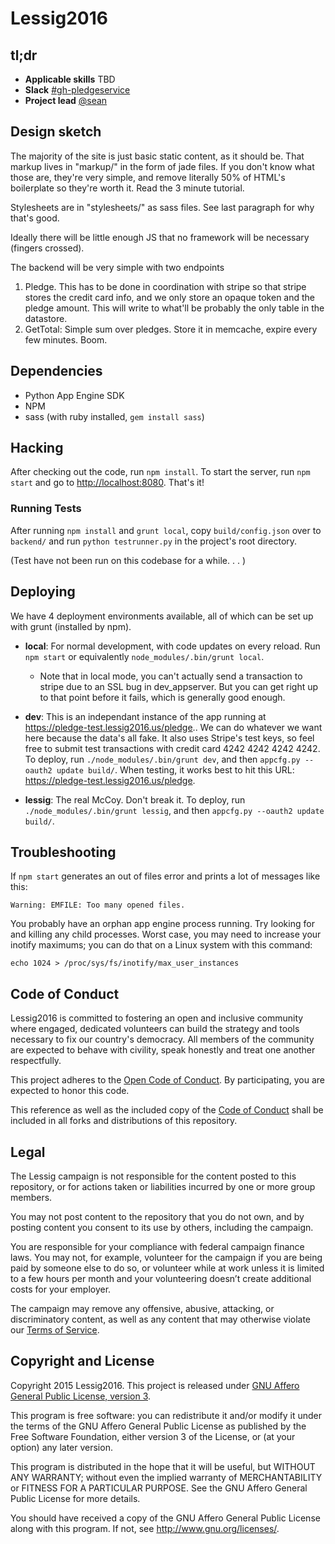 # Lessig2016

## tl;dr

* **Applicable skills** TBD
* **Slack** [#gh-pledgeservice](https://teamlessigtech.slack.com/messages/gh-pledgeservice/)
* **Project lead** [@sean](https://teamlessigtech.slack.com/team/sean)

## Design sketch

The majority of the site is just basic static content, as it should
be. That markup lives in "markup/" in the form of jade files. If you
don't know what those are, they're very simple, and remove literally
50% of HTML's boilerplate so they're worth it. Read the 3 minute
tutorial.

Stylesheets are in "stylesheets/" as sass files. See last paragraph
for why that's good.

Ideally there will be little enough JS that no framework will be necessary (fingers crossed).

The backend will be very simple with two endpoints

1. Pledge. This has to be done in coordination with stripe so that stripe stores the credit card info, and we only store an opaque token and the pledge amount. This will write to what'll be probably the only table in the datastore.
2. GetTotal: Simple sum over pledges. Store it in memcache, expire every few minutes. Boom.

## Dependencies

* Python App Engine SDK
* NPM
* sass (with ruby installed, `gem install sass`)

## Hacking

After checking out the code, run `npm install`. To start the server, run `npm start` and go to
[http://localhost:8080](http://localhost:8080). That's it!


### Running Tests

After running `npm install` and `grunt local`, copy `build/config.json` over to `backend/` and run
`python testrunner.py` in the project's root directory.

(Test have not been run on this codebase for a while. . . )


## Deploying

We have 4 deployment environments available, all of which can be set up with grunt (installed by npm).
* **local**: For normal development, with code updates on every reload. Run `npm start` or equivalently `node_modules/.bin/grunt local`.
  * Note that in local mode, you can't actually send a transaction to stripe due to an SSL bug in dev_appserver. But
    you can get right up to that point before it fails, which is generally good enough.
* **dev**: This is an independant instance of the app running at https://pledge-test.lessig2016.us/pledge.. We can do
  whatever we want here because the data's all fake. It also uses Stripe's test keys, so feel free to submit test
  transactions with credit card 4242 4242 4242 4242. To deploy, run `./node_modules/.bin/grunt dev`, and then
  `appcfg.py --oauth2 update build/`.
  When testing, it works best to hit this URL: https://pledge-test.lessig2016.us/pledge.

* **lessig**: The real McCoy. Don't break it. To deploy, run `./node_modules/.bin/grunt lessig`, and then
  `appcfg.py --oauth2 update build/`.

## Troubleshooting

If `npm start` generates an out of files error and prints a lot of messages like this:

    Warning: EMFILE: Too many opened files.

You probably have an orphan app engine process running. Try looking for and
killing any child processes. Worst case, you may need to increase your inotify
maximums; you can do that on a Linux system with this command:

    echo 1024 > /proc/sys/fs/inotify/max_user_instances

## Code of Conduct

Lessig2016 is committed to fostering an open and inclusive community where engaged, dedicated volunteers can build the strategy and tools necessary to fix our country's democracy. All members of the community are expected to behave with civility, speak honestly and treat one another respectfully.

This project adheres to the [Open Code of Conduct](http://todogroup.org/opencodeofconduct/#Lessig2016/conduct@lessigforpresident.com). 
By participating, you are expected to honor this code.

This reference as well as the included copy of the [Code of Conduct](https://github.com/Lessig2016/pledgeservice/blob/master/CONDUCT.md)
shall be included in all forks and distributions of this repository.

## Legal

The Lessig campaign is not responsible for the content posted to this repository, or for actions taken or liabilities incurred by one or more group members. 

You may not post content to the repository that you do not own, and by posting content you consent to its use by others, including the campaign. 

You are responsible for your compliance with federal campaign finance laws. You may not, for example, volunteer for the campaign if you are being paid by someone else to do so, or volunteer while at work unless it is limited to a few hours per month and your volunteering doesn’t create additional costs for your employer.

The campaign may remove any offensive, abusive, attacking, or discriminatory content, as well as any content that may otherwise violate our [Terms of Service](https://lessig2016.us/terms-of-service/). 

## Copyright and License

Copyright 2015 Lessig2016. This 
project is released under [GNU Affero General Public License, version 3](https://github.com/Lessig2016/pledgeservice/blob/master/LICENSE).

This program is free software: you can redistribute it and/or modify
it under the terms of the GNU Affero General Public License as published by
the Free Software Foundation, either version 3 of the License, or
(at your option) any later version.

This program is distributed in the hope that it will be useful,
but WITHOUT ANY WARRANTY; without even the implied warranty of
MERCHANTABILITY or FITNESS FOR A PARTICULAR PURPOSE.  See the
GNU Affero General Public License for more details.

You should have received a copy of the GNU Affero General Public License
along with this program.  If not, see <http://www.gnu.org/licenses/>.
